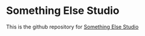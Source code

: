 # Something Else Studio
This is the github repository for [Something Else Studio](https://www.se.studio)


